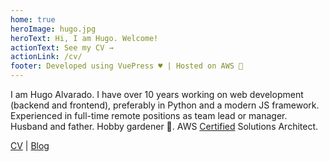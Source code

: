 ```yaml
---
home: true
heroImage: hugo.jpg
heroText: Hi, I am Hugo. Welcome!
actionText: See my CV →
actionLink: /cv/
footer: Developed using VuePress ♥️ | Hosted on AWS 🤖
---
```


I am Hugo Alvarado. I have over 10 years working on web development (backend and frontend), 
preferably in Python and a modern JS framework. Experienced in full-time remote positions as team lead or manager. 
Husband and father. Hobby gardener 🍅. AWS [Certified](https://www.youracclaim.com/badges/db60b566-df7a-40bb-99bc-b8a8177b8534/) Solutions Architect.

[CV](/cv/) | [Blog](/blog/)
